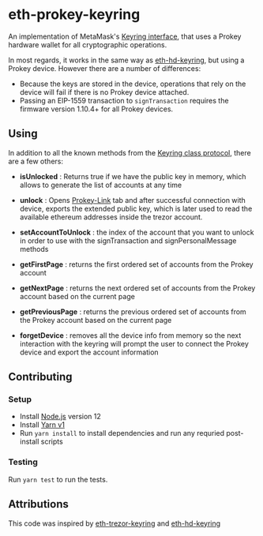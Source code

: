 # eth-prokey-keyring

An implementation of MetaMask's [Keyring interface](https://github.com/MetaMask/eth-simple-keyring#the-keyring-class-protocol), that uses a Prokey hardware
wallet for all cryptographic operations.

In most regards, it works in the same way as
[eth-hd-keyring](https://github.com/MetaMask/eth-hd-keyring), but using a Prokey
device. However there are a number of differences:

- Because the keys are stored in the device, operations that rely on the device
  will fail if there is no Prokey device attached.
- Passing an EIP-1559 transaction to `signTransaction`
  requires the firmware version 1.10.4+ for  all Prokey devices.

## Using

In addition to all the known methods from the [Keyring class protocol](https://github.com/MetaMask/eth-simple-keyring#the-keyring-class-protocol),
there are a few others:

- **isUnlocked** : Returns true if we have the public key in memory, which allows to generate the list of accounts at any time

- **unlock** : Opens [Prokey-Link](https://link.prokey.io/) tab and after successful connection with device, exports the extended public key, which is later used to read the available ethereum addresses inside the trezor account.

- **setAccountToUnlock** : the index of the account that you want to unlock in order to use with the signTransaction and signPersonalMessage methods

- **getFirstPage** : returns the first ordered set of accounts from the Prokey account

- **getNextPage** : returns the next ordered set of accounts from the Prokey account based on the current page

- **getPreviousPage** : returns the previous ordered set of accounts from the Prokey account based on the current page

- **forgetDevice** : removes all the device info from memory so the next interaction with the keyring will prompt the user to connect the Prokey device and export the account information

## Contributing

### Setup

- Install [Node.js](https://nodejs.org) version 12
- Install [Yarn v1](https://yarnpkg.com/en/docs/install)
- Run `yarn install` to install dependencies and run any requried post-install scripts

### Testing

Run `yarn test` to run the tests.

## Attributions

This code was inspired by [eth-trezor-keyring](https://github.com/MetaMask/eth-trezor-keyring) and [eth-hd-keyring](https://github.com/MetaMask/eth-hd-keyring)
